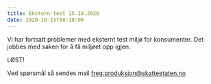 ```yaml
---
title: Ekstern-test 15.10.2020
date: 2020-10-15T08:10:00
---
```

Vi har fortsatt problemer med eksternt test miljø for konsumenter. Det jobbes med saken for å få miljøet opp igjen.

LØST!

Ved spørsmål så sendes mail freg.produksjon@skatteetaten.no
